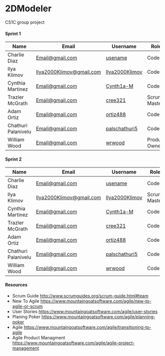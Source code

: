 # 2DModeler
CS1C group project


#### Sprint 1
|Name|Email|Username|Role|
|----|-----|--------|----|
|Charlie Diaz|Email@gmail.com|[usename](https://github.com/)|Coder|
|Ilya Klimov|Ilya2000Klimov@gmail.com|[Ilya2000Klimov](https://github.com/Ilya2000Klimov)|Coder|
|Cynthia Martinez|Email@gmail.com|[Cynth1a-M](https://github.com/Cynth1a-M)|Coder|
|Trazler McGrath|Email@gmail.com|[cree321](https://github.com/cree321)|Scrum Master|
|Adam Ortiz|Email@gmail.com|[ortiz488](https://github.com/ortiz488)|Coder|
|Chathuri Palanivelu|Email@gmail.com|[palschathuri5](https://github.com/palschathuri5)|Coder|
|William Wood|Email@gmail.com|[wrwood](https://github.com/wrwood)|Product Owner|

#### Sprint 2
|Name|Email|Username|Role|
|----|-----|--------|----|
|Charlie Diaz|Email@gmail.com|[usename](https://github.com/)|Coder|
|Ilya Klimov|Ilya2000Klimov@gmail.com|[Ilya2000Klimov](https://github.com/Ilya2000Klimov)|Scrum Master|
|Cynthia Martinez|Email@gmail.com|[Cynth1a-M](https://github.com/Cynth1a-M)|Coder|
|Trazler McGrath|Email@gmail.com|[cree321](https://github.com/cree321)|Coder|
|Adam Ortiz|Email@gmail.com|[ortiz488](https://github.com/ortiz488)|Coder|
|Chathuri Palanivelu|Email@gmail.com|[palschathuri5](https://github.com/palschathuri5)|Coder|
|William Wood|Email@gmail.com|[wrwood](https://github.com/wrwood)|Coder|

#### Resources
* Scrum Guide http://www.scrumguides.org/scrum-guide.html#team
* New To Agile https://www.mountaingoatsoftware.com/agile/new-to-agile-or-scrum
* User Stories https://www.mountaingoatsoftware.com/agile/user-stories
* Planing Poker https://www.mountaingoatsoftware.com/agile/planning-poker
* Agile https://www.mountaingoatsoftware.com/agile/transitioning-to-agile
* Agile Product Managment https://www.mountaingoatsoftware.com/agile/agile-project-management
